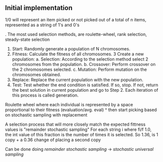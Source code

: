 Initial implementation
----
1/0 will represent an item picked or not picked out of a total of n items, represented as a string of 1's and 0's

. The most used selection methods, are
roulette-wheel, rank selection, steady-state selection

1. Start: Randomly generate a population of N chromosomes. 
2. Fitness: Calculate the fitness of all chromosomes.
3 Create a new population:
a. Selection: According to the selection method select 2 chromosomes
from the population. 
b. Crossover: Perform crossover on the 2 chromosomes selected. 
c. Mutation: Perform mutation on the chromosomes obtained.
4. Replace: Replace the current population with the new population. 
5. Test: Test whether the end condition is satisfied. If so, stop. If not, return the
best solution in current population and go to Step 2. 
Each iteration of this process is called generation. 

Roulette wheel where each individual is represented by a space proportional to their fitness (evaluation/avg. eval)
^ then start picking based on stochastic sampling with replacement

A selection process that will more closely match the expected fittness values is "remainder
stochastic sampling" For each string i where fi/f 1.0, the int value of this fraction is the number of times it is selected. So 1.36, is 1 copy + a 0.36 change of placing a second copy

Can be done doing *remainder stochastic sampling* -> *stochastic universal sampling*


